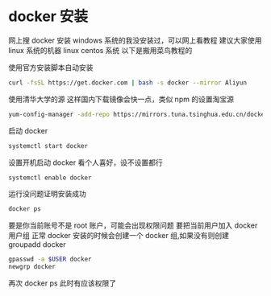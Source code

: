 # docker 安装

网上搜 docker 安装
windows 系统的我没安装过，可以网上看教程
建议大家使用 linux 系统的机器
linux centos 系统
以下是搬用菜鸟教程的

使用官方安装脚本自动安装

```bash
curl -fsSL https://get.docker.com | bash -s docker --mirror Aliyun
```

使用清华大学的源 这样国内下载镜像会快一点，类似 npm 的设置淘宝源

```bash
yum-config-manager -add-repo https://mirrors.tuna.tsinghua.edu.cn/docker-ce/linux/centos/docker-ce.repo
```

启动 docker

```bash
systemctl start docker
```

设置开机启动 docker 看个人喜好，设不设置都行

```bash
systemctl enable docker
```

运行没问题证明安装成功

```bash
docker ps
```

要是你当前账号不是 root 账户，可能会出现权限问题
要把当前用户加入 docker 用户组 正常 docker 安装的时候会创建一个 docker 组,如果没有则创建
groupadd docker

```bash
gpasswd -a $USER docker
newgrp docker
```

再次 docker ps 此时有应该权限了
